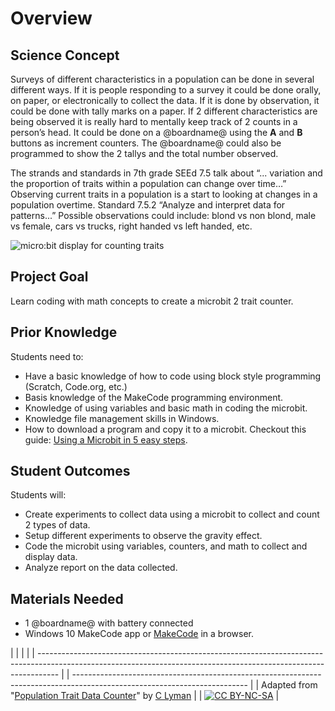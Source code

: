 # Overview

## Science Concept

Surveys of different characteristics in a population can be done in several different ways. If it is people responding to a survey it could be done orally, on paper, or electronically to collect the data. If it is done by observation, it could be done with tally marks on a paper. If 2 different characteristics are being observed it is really hard to mentally keep track of 2 counts in a person’s head. It could be done on a @boardname@ using the **A** and **B** buttons as increment counters. The @boardname@ could also be programmed to show the 2 tallys and the total number observed.

The strands and standards in 7th grade SEEd 7.5 talk about “... variation and the proportion of traits within a population can change over time…” Observing current traits in a population is a start to looking at changes in a population overtime. Standard 7.5.2 “Analyze and interpret data for patterns...” Possible observations could include: blond vs non blond, male vs female, cars vs trucks, right handed vs left handed, etc.

![micro:bit display for counting traits](/static/courses/ucp-science/population/microbit-display.jpg)

## Project Goal

Learn coding with math concepts to create a microbit 2 trait counter.

## Prior Knowledge

Students need to:

* Have a basic knowledge of how to code using block style programming (Scratch, Code.org, etc.) 
* Basis knowledge of the MakeCode programming environment.
* Knowledge of using variables and basic math in coding the microbit.
* Knowledge file management skills in Windows.
* How to download a program and copy it to a microbit. Checkout this guide: [Using a Microbit in 5 easy steps](http://microbit.org/guide/quick/).

## Student Outcomes

Students will:

* Create experiments to collect data using a microbit to collect and count 2 types of data. 
* Setup different experiments to observe the gravity effect.
* Code the microbit using variables, counters, and math to collect and display data.
* Analyze report on the data collected.

## Materials Needed

* 1 @boardname@ with battery connected
* Windows 10 MakeCode app or [MakeCode](@homeurl@) in a browser.

  


|                                                                                                                                                                   |  |                                                                                                                           |
| ----------------------------------------------------------------------------------------------------------------------------------------------------------------- |  | ------------------------------------------------------------------------------------------------------------------------- |
| Adapted from "[Population Trait Data Counter](https://drive.google.com/open?id=1CC5uhIoZK4Q67vU5Ldwna6GEeZYXNDYzgO8BUUjPuwI)" by [C Lyman](http://utahcoding.org) |  | [![CC BY-NC-SA](https://licensebuttons.net/l/by-nc-sa/4.0/80x15.png)](https://creativecommons.org/licenses/by-nc-sa/4.0/) |